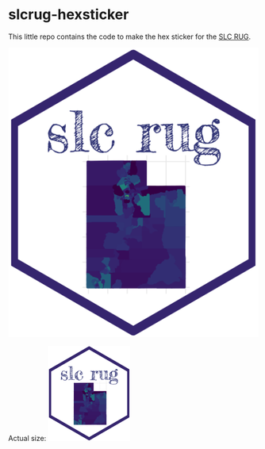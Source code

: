 # slcrug-hexsticker

This little repo contains the code to make the hex sticker for the [SLC RUG](https://www.meetup.com/Salt-Lake-City-R-Users-Group).

![slc rug hex](R/slcrug_hex.png)

Actual size:
<img src="R/slcrug_hex.png" height="192px"/>

